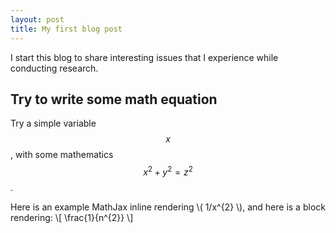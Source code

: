 ```yaml
---
layout: post
title: My first blog post
---
```


I start this blog to share interesting issues that I experience while conducting research.

## Try to write some math equation

Try a simple variable $$x$$, with some mathematics $$ x^{2} + y^{2} = z^{2} $$.

Here is an example MathJax inline rendering \\( 1/x^{2} \\), and here is a block rendering: 
\\[ \frac{1}{n^{2}} \\]
